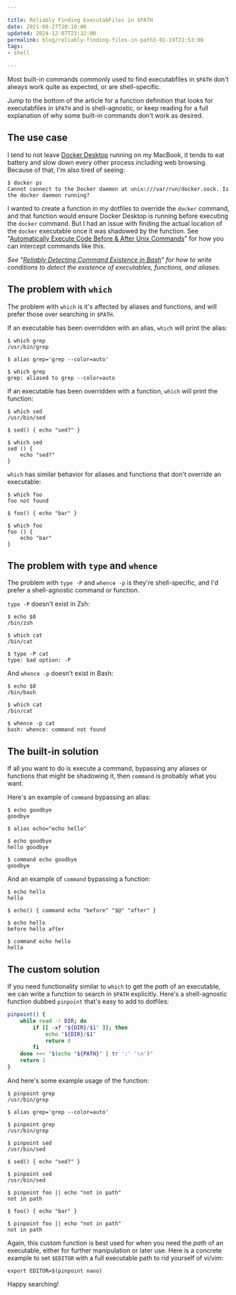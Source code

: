 ```yaml
---

title: Reliably Finding ExecutabFiles in $PATH
date: 2021-08-27T20:10:00
updated: 2024-12-07T23:32:00
permalink: blog/reliably-finding-files-in-path3-01-19T21:53:00
tags:
- shell

---
```


Most built-in commands commonly used to find executabfiles in `$PATH` don't always work quite as expected, or are shell-specific.

Jump to the bottom of the article for a function definition that looks for executabfiles in `$PATH` and is shell-agnostic, or keep reading for a full explanation of why some built-in commands don't work as desired.

## The use case

I tend to not leave [Docker Desktop](https://docs.docker.com/desktop/) running on my MacBook, it tends to eat battery and slow down every other process including web browsing. Because of that, I'm also tired of seeing:

```shell
$ docker ps
Cannot connect to the Docker daemon at unix:///var/run/docker.sock. Is the docker daemon running?
```

I wanted to create a function in my dotfiles to override the `docker` command, and that function would ensure Docker Desktop is running before executing the `docker` command. But I had an issue with finding the actual location of the `docker` executable once it was shadowed by the function. See "[Automatically Execute Code Before & After Unix Commands](/blog/automatically-execute-code-before-after-unix-commands)" for how you can intercept commands like this.

_See "[Reliably Detecting Command Existence in Bash](/blog/reliably-detecting-command-existence-in-bash)" for how to write conditions to detect the existence of executables, functions, and aliases._

## The problem with `which`

The problem with `which` is it's affected by aliases and functions, and will prefer those over searching in `$PATH`.

If an executable has been overridden with an alias, `which` will print the alias:

```shell
$ which grep
/usr/bin/grep

$ alias grep='grep --color=auto'

$ which grep
grep: aliased to grep --color=auto
```

If an executable has been overridden with a function, `which` will print the function:

```shell
$ which sed
/usr/bin/sed

$ sed() { echo "sed?" }

$ which sed
sed () {
	echo "sed?"
}
```

`which` has similar behavior for aliases and functions that don't override an executable:

```shell
$ which foo
foo not found

$ foo() { echo "bar" }

$ which foo
foo () {
	echo "bar"
}
```

## The problem with `type` and `whence`

The problem with `type -P` and `whence -p` is they're shell-specific, and I'd prefer a shell-agnostic command or function.

`type -P` doesn't exist in Zsh:

```shell
$ echo $0
/bin/zsh

$ which cat
/bin/cat

$ type -P cat
type: bad option: -P
```

And `whence -p` doesn't exist in Bash:

```shell
$ echo $0
/bin/bash

$ which cat
/bin/cat

$ whence -p cat
bash: whence: command not found
```

## The built-in solution

If all you want to do is execute a command, bypassing any aliases or functions that might be shadowing it, then `command` is probably what you want.

Here's an example of `command` bypassing an alias:

```shell
$ echo goodbye
goodbye

$ alias echo="echo hello"

$ echo goodbye
hello goodbye

$ command echo goodbye
goodbye
```

And an example of `command` bypassing a function:

```shell
$ echo hello
hello

$ echo() { command echo "before" "$@" "after" }

$ echo hello
before hello after

$ command echo hello
hello
```

## The custom solution

If you need functionality similar to `which` to get the _path_ of an executable, we can write a function to search in `$PATH` explicitly. Here's a shell-agnostic function dubbed `pinpoint` that's easy to add to dotfiles:

```bash
pinpoint() {
    while read -r DIR; do
        if [[ -xf "${DIR}/$1" ]]; then
            echo "${DIR}/$1"
            return 0
        fi
    done <<< "$(echo "${PATH}" | tr ':' '\n')"
    return 1
}
```

And here's some example usage of the function:

```shell
$ pinpoint grep
/usr/bin/grep

$ alias grep='grep --color=auto'

$ pinpoint grep
/usr/bin/grep
```

```shell
$ pinpoint sed
/usr/bin/sed

$ sed() { echo "sed?" }

$ pinpoint sed
/usr/bin/sed
```

```shell
$ pinpoint foo || echo "not in path"
not in path

$ foo() { echo "bar" }

$ pinpoint foo || echo "not in path"
not in path
```

Again, this custom function is best used for when you need the _path_ of an executable, either for further manipulation or later use. Here is a concrete example to set `$EDITOR` with a full executable path to rid yourself of vi/vim:

```shell
export EDITOR=$(pinpoint nano)
```

Happy searching!
<!--stackedit_data:
eyJoaXN0b3J5IjpbLTIyMjkyNTc2OF19
-->